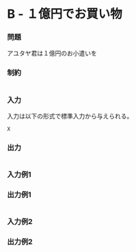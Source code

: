 # B - １億円でお買い物

### 問題
アユタヤ君は１億円のお小遣いを
### 制約

#

### 入力
入力は以下の形式で標準入力から与えられる。
```
X
```

### 出力


#

### 入力例1

### 出力例1

#

### 入力例2

### 出力例2


#
